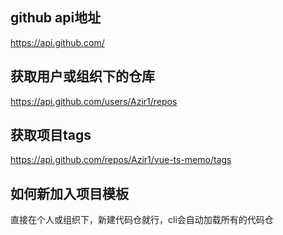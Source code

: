 ## github api地址
https://api.github.com/

## 获取用户或组织下的仓库
https://api.github.com/users/Azir1/repos 

## 获取项目tags
https://api.github.com/repos/Azir1/vue-ts-memo/tags

## 如何新加入项目模板
直接在个人或组织下，新建代码仓就行，cli会自动加载所有的代码仓
